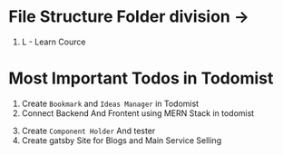 # File Structure Folder division ->

1. L - Learn Cource


# Most Important Todos in Todomist 

<!--//! TodoMist Projects -->
1. Create `Bookmark` and `Ideas Manager` in Todomist
2. Connect Backend And Frontent using MERN Stack in todomist 

<!-- //! Component Holder Project -->
3. Create `Component Holder` And tester
4. Create gatsby Site for Blogs and Main Service Selling